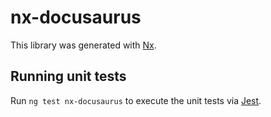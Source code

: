 # nx-docusaurus

This library was generated with [Nx](https://nx.dev).

## Running unit tests

Run `ng test nx-docusaurus` to execute the unit tests via [Jest](https://jestjs.io).
